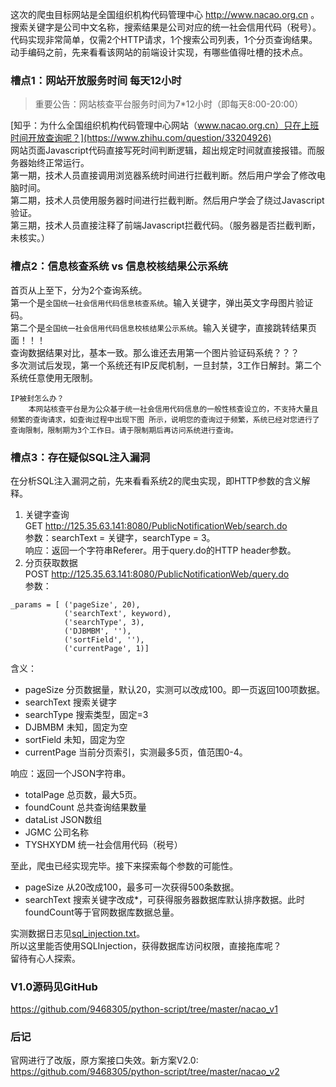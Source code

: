 这次的爬虫目标网站是全国组织机构代码管理中心 http://www.nacao.org.cn 。  
搜索关键字是公司中文名称，搜索结果是公司对应的统一社会信用代码（税号）。  
代码实现非常简单，仅需2个HTTP请求，1个搜索公司列表，1个分页查询结果。  
动手编码之前，先来看看该网站的前端设计实现，有哪些值得吐槽的技术点。  

### 槽点1：网站开放服务时间 每天12小时
>重要公告：网站核查平台服务时间为7*12小时（即每天8:00-20:00）

[知乎：为什么全国组织机构代码管理中心网站（www.nacao.org.cn）只在上班时间开放查询呢？](https://www.zhihu.com/question/33204926)  
网站页面Javascript代码直接写死时间判断逻辑，超出规定时间就直接报错。而服务器始终正常运行。  
第一期，技术人员直接调用浏览器系统时间进行拦截判断。然后用户学会了修改电脑时间。  
第二期，技术人员使用服务器时间进行拦截判断。然后用户学会了绕过Javascript验证。  
第三期，技术人员直接注释了前端Javascript拦截代码。（服务器是否拦截判断，未核实。）  

### 槽点2：信息核查系统 vs 信息校核结果公示系统
首页从上至下，分为2个查询系统。  
第一个是`全国统一社会信用代码信息核查系统`。输入关键字，弹出英文字母图片验证码。  
第二个是`全国统一社会信用代码信息校核结果公示系统`。输入关键字，直接跳转结果页面！！！  
查询数据结果对比，基本一致。那么谁还去用第一个图片验证码系统？？？  
多次测试后发现，第一个系统还有IP反爬机制，一旦封禁，3工作日解封。第二个系统任意使用无限制。  
```
IP被封怎么办？
    本网站核查平台是为公众基于统一社会信用代码信息的一般性核查设立的，不支持大量且频繁的查询请求，如查询过程中出现下图 所示，说明您的查询过于频繁，系统已经对您进行了查询限制，限制期为3个工作日。请于限制期后再访问系统进行查询。
```

### 槽点3：存在疑似SQL注入漏洞
在分析SQL注入漏洞之前，先来看看系统2的爬虫实现，即HTTP参数的含义解释。  
1. 关键字查询  
GET http://125.35.63.141:8080/PublicNotificationWeb/search.do  
参数：searchText = 关键字，searchType = 3。  
响应：返回一个字符串Referer。用于query.do的HTTP header参数。  
2. 分页获取数据  
POST http://125.35.63.141:8080/PublicNotificationWeb/query.do  
参数：  
```
_params = [ ('pageSize', 20),
            ('searchText', keyword),
            ('searchType', 3),
            ('DJBMBM', ''),
            ('sortField', ''),
            ('currentPage', 1)]
```
含义：  
+ pageSize 分页数据量，默认20，实测可以改成100。即一页返回100项数据。
+ searchText 搜索关键字
+ searchType 搜索类型，固定=3
+ DJBMBM 未知，固定为空
+ sortField 未知，固定为空
+ currentPage 当前分页索引，实测最多5页，值范围0-4。

响应：返回一个JSON字符串。  
+ totalPage 总页数，最大5页。
+ foundCount 总共查询结果数量
+ dataList JSON数组
+ JGMC 公司名称
+ TYSHXYDM 统一社会信用代码（税号）
  
至此，爬虫已经实现完毕。接下来探索每个参数的可能性。  
+ pageSize 从20改成100，最多可一次获得500条数据。
+ searchText 搜索关键字改成*，可获得服务器数据库默认排序数据。此时foundCount等于官网数据库数据总量。
  
实测数据日志见[sql_injection.txt](https://github.com/9468305/python-script/tree/master/nacao_v1/sql_injection.txt)。  
所以这里能否使用SQLInjection，获得数据库访问权限，直接拖库呢？  
留待有心人探索。  

### V1.0源码见GitHub
https://github.com/9468305/python-script/tree/master/nacao_v1  

### 后记
官网进行了改版，原方案接口失效。新方案V2.0:  
https://github.com/9468305/python-script/tree/master/nacao_v2  
